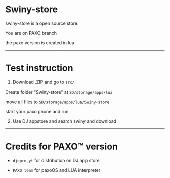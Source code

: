 # Swiny-store

 swiny-store is a open source store.

  You are on PAXO branch 

 the paxo version is created in lua

***

# Test instruction 


1. Download .ZIP and go to `src/`

Create folder "Swiny-store" at `SD/storage/apps/lua`

move all files to `SD/storage/apps/lua/Swiny-store`

start your paxo phone and run 

2. Use DJ appstore and search swiny and download

***

# Credits for PAXO™ version

- `djopro_yt` for distribution on DJ app store

- `PAXO team` for paxoOS and LUA interpreter

